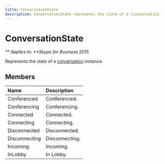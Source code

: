 ```yaml
---
title: ConversationState
description: ConversationState represents the state of a [conversation](conversation_ref.md) instance.
---
```

# ConversationState


_** Applies to: **Skype for Business 2015_

Represents the state of a [conversation](conversation_ref.md) instance.
            
## Members



|**Name**|**Description**|
|:-----|:-----|
|Conferenced|Conferenced.|
|Conferencing|Conferencing.|
|Connected|Connected.|
|Connecting|Connecting.|
|Disconnected|Disconnected.|
|Disconnecting|Disconnecting.|
|Incoming|Incoming.|
|InLobby|In Lobby.|

